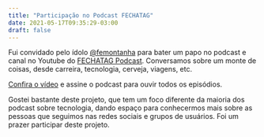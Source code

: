 ```yaml
---
title: "Participação no Podcast FECHATAG"
date: 2021-05-17T09:35:29-03:00
draft: false
---
```


Fui convidado pelo ídolo [@femontanha](https://twitter.com/femontanha) para bater um papo no podcast e canal no Youtube do [FECHATAG Podcast](https://fechatagpodcast.com.br/). Conversamos sobre um monte de coisas, desde carreira, tecnologia, cerveja, viagens, etc. 

[Confira o vídeo](https://www.youtube.com/watch?v=J3PBB0ujvHY) e assine o podcast para ouvir todos os episódios. 

Gostei bastante deste projeto, que tem um foco diferente da maioria dos podcast sobre tecnologia, dando espaço para conhecermos mais sobre as pessoas que seguimos nas redes sociais e grupos de usuários. Foi um prazer participar deste projeto.